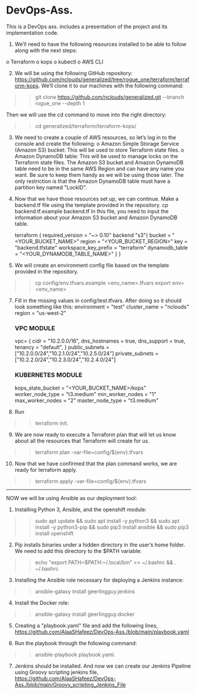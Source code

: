 # DevOps-Ass. 
This is a DevOps ass. includes a presentation of the project and its implementation code.

1. We’ll need to have the following resources installed to be able to follow along with the next steps:

o Terraform
o kops
o kubectl
o AWS CLI

2. We will be using the following GitHub repository: https://github.com/nclouds/generalized/tree/rogue_one/terraform/terraform-kops. We’ll clone it to our machines with the following command:
  >> git clone https://github.com/nclouds/generalized.git --branch rogue_one --depth 1

Then we will use the cd command to move into the right directory:
  >> cd generalized/terraform/terraform-kops/

3. We need to create a couple of AWS resources, so let’s log in to the console and create the following:
o Amazon Simple Storage Service (Amazon S3) bucket: This will be used to store Terraform state files.
o Amazon DynamoDB table: This will be used to manage locks on the Terraform state files.
The Amazon S3 bucket and Amazon DynamoDB table need to be in the same AWS Region and can have any name you want. Be sure to keep them handy as we will be using those later. The only restriction is that the Amazon DynamoDB table must have a partition key named "LockID".

4. Now that we have those resources set up, we can continue. Make a backend.tf file using the template provided in the repository.
cp backend.tf.example backend.tf
In this file, you need to input the information about your Amazon S3 bucket and Amazon DynamoDB table.

    terraform {
      required_version = "~> 0.10"
      backend "s3"{
        bucket                 = "<YOUR_BUCKET_NAME>"
        region                 = "<YOUR_BUCKET_REGION>"
        key                    = "backend.tfstate"
        workspace_key_prefix   = "terraform"
        dynamodb_table         = "<YOUR_DYNAMODB_TABLE_NAME>"
      }
      }

5. We will create an environment config file based on the template provided in the repository.
  >>	cp config/env.tfvars.example <env_name>.tfvars
  >>	export env=<env_name>

7. Fill in the missing values in config/test.tfvars. After doing so it should look something like this:
      environment   = "test"
      cluster_name  = "nclouds"
      region        = "us-west-2"

      ### VPC MODULE
      vpc= {
          cidr          = "10.2.0.0/16",
          dns_hostnames = true,
          dns_support   = true,
          tenancy       = "default",
        }
      public_subnets  = ["10.2.0.0/24","10.2.1.0/24","10.2.5.0/24"]
      private_subnets = ["10.2.2.0/24","10.2.3.0/24","10.2.4.0/24"]

      ### KUBERNETES MODULE
      kops_state_bucket = "<YOUR_BUCKET_NAME>/kops"
      worker_node_type = "t3.medium"
      min_worker_nodes = "1"
      max_worker_nodes = "2"
      master_node_type = "t3.medium"


8. Run 
  >>  terraform init.

    
9. We are now ready to execute a Terraform plan that will let us know about all the resources that Terraform will create for us.
  >>	terraform plan -var-file=config/${env}.tfvars
	
10. Now that we have confirmed that the plan command works, we are ready for terraform apply. 
  >>   terraform apply -var-file=config/${env}.tfvars
  
  -----------------------------------------------------------------------------------------------------------------------------------------------------------
  
  NOW we will be using Ansible as our deployment tool:
  
1. Installing Python 3, Ansible, and the openshift module: 
  >>	sudo apt update && sudo apt install -y python3 && sudo apt install -y python3-pip && sudo pip3 install ansible && sudo pip3 install openshift

2. Pip installs binaries under a hidden directory in the user’s home folder. We need to add this directory to the $PATH variable: 
  >>	echo "export PATH=$PATH:~/.local/bin" >> ~/.bashrc && . ~/.bashrc

3. Installing the Ansible role necessary for deploying a Jenkins instance: 
  >>	ansible-galaxy install geerlingguy.jenkins

4. Install the Docker role: 
  >>	ansible-galaxy install geerlingguy.docker

5. Creating a "playbook.yaml" file and add the following lines,
  https://github.com/AlaaSHafeez/DevOps-Ass./blob/main/playbook.yaml
		

6. Run the playbook through the following command: 
  >>	ansible-playbook playbook.yaml.
  
 
7. Jenkins should be installed. And now we can create our Jenkins Pipeline using Groovy scripting jenkins file,
   https://github.com/AlaaSHafeez/DevOps-Ass./blob/main/Groovy_scripting_Jenkins_File
